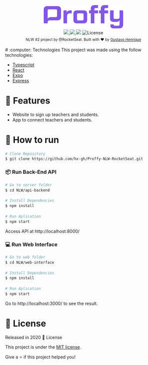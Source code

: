 <div align="center">
    <img src="./.github/logo.png" alt="Proffy" width="256">
</div>
<div align="center">
    <a href="https://www.linkedin.com/in/henriquegus/">
        <img src="https://img.shields.io/badge/-Gustavo_Henrique-8257E5?style=flat&logo=Linkedin&logoColor=white">
    </a>
    <a aria-label="Completed" href="https://nextlevelweek.com/episodios/omnistack/edicao/2">
        <img src="https://img.shields.io/badge/Proffy-NLW 2.0-8257E5?logo=data:image/png;base64,iVBORw0KGgoAAAANSUhEUgAAABAAAAAQCAMAAAAoLQ9TAAAALVBMVEVHcExxWsF0XMJzXMJxWcFsUsD///9jRrzY0u6Xh9Gsn9n39fyMecy0qd2bjNJWBT0WAAAABHRSTlMA2Do606wF2QAAAGlJREFUGJVdj1cWwCAIBLEsRU3uf9xobDH8+GZwUYi8i6ucJwrxKE+7D0G9Q4vlYqtmCSjndr4CgCgzlyFgfKfKCVO0LrPKjmiqMxGXkJwNnXskqWG+1oSM+BSwD8f29YLNjvx/OQrn+g99oQSoNmt3PgAAAABJRU5ErkJggg==">
        </img>
     </a>
        <img src="https://img.shields.io/github/repo-size/hx-gh/Proffy-NLW-RocketSeat?color=774DD6">
        <img alt="License" src="https://img.shields.io/badge/license-MIT-8257E5">
</div>
<div align="center">
  <sub>NLW #2 project by @RocketSeat. Built with ❤︎ by
    <a href="https://github.com/hx-gh">Gustavo Henrique</a>
  </sub>
</div>
<br/>
# :computer: Technologies
This project was made using the follow technologies:

* [Typescript](https://www.typescriptlang.org/)      
* [React](https://reactjs.org/)      
* [Expo](https://expo.io/)       
* [Express](https://expressjs.com/)      

# :rocket: Features

* Website to sign up teachers and students.
* App to connect teachers and students.

# :construction_worker: How to run
```bash
# Clone Repository
$ git clone https://github.com/hx-gh/Proffy-NLW-RocketSeat.git
```
### 📦 Run Back-End API

```bash
# Go to server folder
$ cd NLW/api-backend

# Install Dependencies
$ npm install

# Run Aplication
$ npm start
```
Access API at http://localhost:8000/

### 💻 Run Web Interface

```bash
# Go to web folder
$ cd NLW/web-interface

# Install Dependencies
$ npm install

# Run Aplication
$ npm start
```
Go to http://localhost:3000/ to see the result.

# :closed_book: License

Released in 2020 :closed_book: License

This project is under the [MIT license](./LICENSE).

Give a ⭐️ if this project helped you!